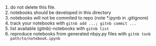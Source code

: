 1. do not delete this file.  
2. notebooks should be developed in this directory
3. notebooks will not be commited to repo (note *.ipynb in .gitignore)
4. track your notebooks with `gitnb add ...; gitnb commit ...`
5. list available (gitnb)-notebooks with `gitnb list`
6. reproduce notebooks from generated nbpy.py files with `gitnb tonb path/to/notebook.ipynb`
